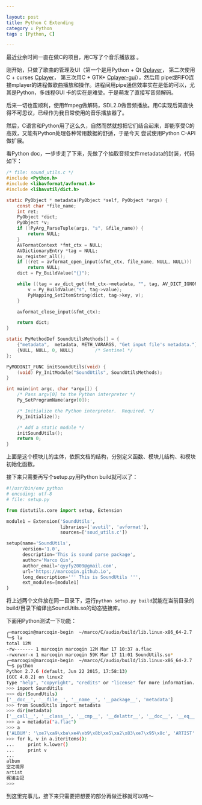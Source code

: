 ```yaml
---

layout: post
title: Python C Extending
category : Python
tags : [Python, C]

---
```

最近业余时间一直在做C的项目，用C写了个音乐播放器 。

刚开始，只做了歌曲的管理及UI（第一个是用Python + Qt [Qplayer](https://github.com/MarcoQin/Qplayer)，
第二次使用C + curses [Cplayer](https://github.com/MarcoQin/Cplayer)，
第三次用C + GTK+ [Cplayer-gui](https://github.com/MarcoQin/Cplayer-gui)），然后用
pipe或FIFO连接mplayer的进程做歌曲播放和操作。进程间用pipe通信效率实在是低的可以，尤其是Python，多线程GUI
卡的实在是难受。于是萌发了直接写音频解码。

后来一切也蛮顺利，使用ffmpeg做解码，SDL2.0做音频播放。用C实现后简直快得不可思议，已经作为我日常使用的音乐播放器了。

然后，C语言和Python用了这么久，自然而然就想把它们结合起来，即能享受C的高效，又能有Python处理各种常用数据的舒适，于是今天
尝试使用Python C-API做扩展。

看Python doc，一步步走了下来，先做了个抽取音频文件metadata的封装，代码如下：

```c
/* file: sound_utils.c */
#include <Python.h>
#include <libavformat/avformat.h>
#include <libavutil/dict.h>

static PyObject * metadata(PyObject *self, PyObject *args) {
    const char *file_name;
    int ret;
    PyObject *dict;
    PyObject *v;
    if (!PyArg_ParseTuple(args, "s", &file_name)) {
        return NULL;
    }
    AVFormatContext *fmt_ctx = NULL;
    AVDictionaryEntry *tag = NULL;
    av_register_all();
    if ((ret = avformat_open_input(&fmt_ctx, file_name, NULL, NULL)))
        return NULL;
    dict = Py_BuildValue("{}");

    while ((tag = av_dict_get(fmt_ctx->metadata, "", tag, AV_DICT_IGNORE_SUFFIX))) {
        v = Py_BuildValue("s", tag->value);
        PyMapping_SetItemString(dict, tag->key, v);
    }

    avformat_close_input(&fmt_ctx);

    return dict;
}

static PyMethodDef SoundUtilsMethods[] = {
    {"metadata",  metadata, METH_VARARGS, "Get input file's metadata."},
    {NULL, NULL, 0, NULL}        /* Sentinel */
};

PyMODINIT_FUNC initSoundUtils(void) {
    (void) Py_InitModule("SoundUtils", SoundUtilsMethods);
}

int main(int argc, char *argv[]) {
    /* Pass argv[0] to the Python interpreter */
    Py_SetProgramName(argv[0]);

    /* Initialize the Python interpreter.  Required. */
    Py_Initialize();

    /* Add a static module */
    initSoundUtils();
    return 0;
}
```

上面是这个模块儿的主体，依照文档的结构，分别定义函数、模块儿结构、和模块初始化函数。

接下来只需要再写个setup.py用Python build就可以了：

```py
#!/usr/bin/env python
# encoding: utf-8
# file: setup.py

from distutils.core import setup, Extension

module1 = Extension('SoundUtils',
                    libraries=['avutil', 'avformat'],
                    sources=['soud_utils.c'])

setup(name='SoundUtils',
      version='1.0',
      description='This is sound parse package',
      author='Marco Qin',
      author_email='qyyfy2009@gmail.com',
      url='https://marcoqin.github.io',
      long_description=''' This is SoundUtils ''',
      ext_modules=[module1]
)
```

将上述两个文件放在同一目录下，运行`python setup.py build`就能在当前目录的build/目录下编译出SoundUtils.so的动态链接库。

下面用Python测试一下功能：

```bash
╭─marcoqin@marcoqin-begin  ~/marco/C/audio/build/lib.linux-x86_64-2.7
╰─$ la
total 12M
-rw------- 1 marcoqin marcoqin 12M Mar 17 10:37 a.flac
-rwxrwxr-x 1 marcoqin marcoqin 59K Mar 17 11:01 SoundUtils.so*
╭─marcoqin@marcoqin-begin  ~/marco/C/audio/build/lib.linux-x86_64-2.7
╰─$ python
Python 2.7.6 (default, Jun 22 2015, 17:58:13)
[GCC 4.8.2] on linux2
Type "help", "copyright", "credits" or "license" for more information.
>>> import SoundUtils
>>> dir(SoundUtils)
['__doc__', '__file__', '__name__', '__package__', 'metadata']
>>> from SoundUtils import metadata
>>> dir(metadata)
['__call__', '__class__', '__cmp__', '__delattr__', '__doc__', '__eq__', '__format__', '__ge__', '__getattribute__', '__gt__', '__hash__', '__init__', '__le__', '__lt__', '__module__', '__name__', '__ne__', '__new__', '__reduce__', '__reduce_ex__', '__repr__', '__self__', '__setattr__', '__sizeof__', '__str__', '__subclasshook__']
>>> a = metadata("a.flac")
>>> a
{'ALBUM': '\xe7\xa9\xba\xe4\xb9\x8b\xe5\xa2\x83\xe7\x95\x8c', 'ARTIST': '\xe6\xa2\xb6\xe6\xb5\xa6\xe7\x94\xb1\xe8\xa8\x98'}
>>> for k, v in a.iteritems():
...     print k.lower()
...     print v
...
album
空之境界
artist
梶浦由記
>>>
```

到这里完事儿，接下来只需要把想要的部分再做迁移就可以咯～
